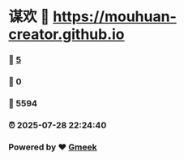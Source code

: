 # 谋欢 :link: https://mouhuan-creator.github.io 
### :page_facing_up: [5](https://mouhuan-creator.github.io/tag.html) 
### :speech_balloon: 0 
### :hibiscus: 5594 
### :alarm_clock: 2025-07-28 22:24:40 
### Powered by :heart: [Gmeek](https://github.com/Meekdai/Gmeek)
